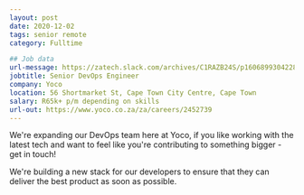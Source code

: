 ```yaml
---
layout: post
date: 2020-12-02
tags: senior remote
category: Fulltime

## Job data
url-message: https://zatech.slack.com/archives/C1RAZB24S/p1606899304228200
jobtitle: Senior DevOps Engineer
company: Yoco
location: 56 Shortmarket St, Cape Town City Centre, Cape Town
salary: R65k+ p/m depending on skills
url-out: https://www.yoco.co.za/za/careers/2452739
---
```


We're expanding our DevOps team here at Yoco, if you like working with the latest tech and want to feel like you're contributing to something bigger - get in touch!

We're building a new stack for our developers to ensure that they can deliver the best product as soon as possible.
